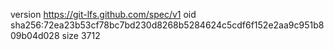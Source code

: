 version https://git-lfs.github.com/spec/v1
oid sha256:72ea23b53cf78bc7bd230d8268b5284624c5cdf6f152e2aa9c951b809b04d028
size 3712
